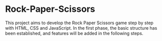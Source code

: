 # Rock-Paper-Scissors
This project aims to develop the Rock Paper Scissors game step by step with HTML, CSS and JavaScript. In the first phase, the basic structure has been established, and features will be added in the following steps.
